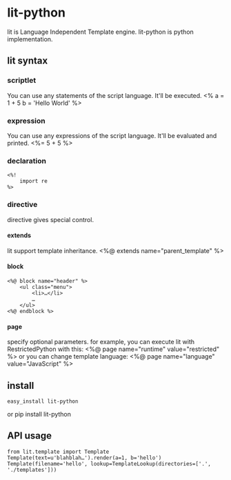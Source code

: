 # lit-python
lit is Language Independent Template engine. lit-python is python implementation.

## lit syntax
### scriptlet
You can use any statements of the script language. It'll be executed.
	<%
		a = 1 + 5
		b = 'Hello World'
	%>
### expression
You can use any expressions of the script language. It'll be evaluated and printed.
	<span class="number"><%= 5 + 5 %></span>
### declaration
	<%!
		import re
	%>
### directive
directive gives special control.
#### extends
lit support template inheritance.
	<%@ extends name="parent_template" %>
#### block
	<%@ block name="header" %>
		<ul class="menu">
			<li>…</li>
			…
		</ul>
	<%@ endblock %>
#### page
specify optional parameters. for example, you can execute lit with RestrictedPython with this:
	<%@ page name="runtime" value="restricted" %>
or you can change template language:
	<%@ page name="language" value="JavaScript" %>

## install
	easy_install lit-python
or
	pip install lit-python

## API usage
	from lit.template import Template
	Template(text=u'blahblah…').render(a=1, b='hello')
	Template(filename='hello', lookup=TemplateLookup(directories=['.', './templates']))
